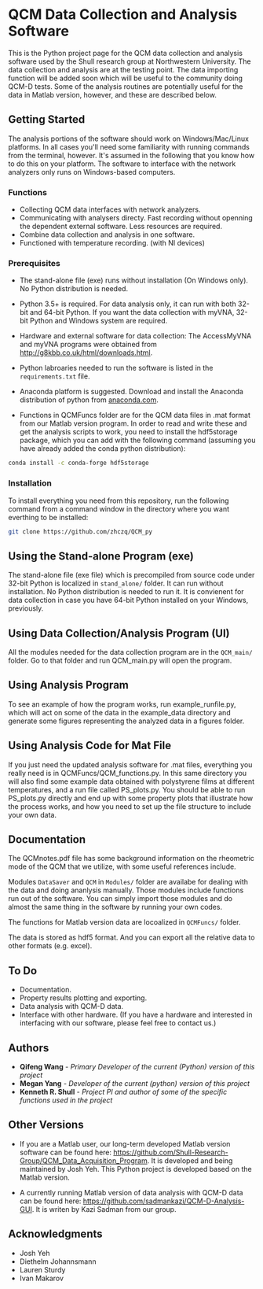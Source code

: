 # QCM Data Collection and Analysis Software

This is the Python project page for the QCM data collection and analysis software used by the Shull research group at Northwestern University. The data collection and analysis are at the testing point. The data importing function will be added soon which will be useful to the community doing QCM-D tests. Some of the analysis routines are potentially useful for the data in Matlab version, however, and these are described below.

## Getting Started

The analysis portions of the software should work on Windows/Mac/Linux platforms. In all cases you'll need some familiarity with running commands from the terminal, however.  It's assumed in the following that you know how to do this on your platform.  The software to interface with the network analyzers only runs on Windows-based computers.

### Functions

* Collecting QCM data interfaces with network analyzers.  
* Communicating with analysers directy. Fast recording without openning the dependent external software. Less resources are required.  
* Combine data collection and analysis in one software.  
* Functioned with temperature recording. (with NI devices)

### Prerequisites

* The stand-alone file (exe) runs without installation (On Windows only). No Python distribution is needed.

* Python 3.5+ is required. For data analysis only, it can run with both 32-bit and 64-bit Python. If you want the data collection with myVNA, 32-bit Python and Windows system are required.  

* Hardware and external software for data collection: The AccessMyVNA and myVNA programs were obtained from <http://g8kbb.co.uk/html/downloads.html>.
* Python labroaries needed to run the software is listed in the `requirements.txt` file.  
  
* Anaconda platform is suggested. Download and install the Anaconda distribution of python from [anaconda.com](https://anaconda.com/download).  

* Functions in QCMFuncs folder are for the QCM data files in .mat format from our Matlab version program. In order to read and write these and get the analysis scripts to work, you need to install the hdf5storage package, which you can add with the following command (assuming you have already added the conda python distribution):  

```bash
conda install -c conda-forge hdf5storage  
```

### Installation

To install everything you need from this repository, run the following command from a command window in the directory where you want everthing to be installed:

```bash
git clone https://github.com/zhczq/QCM_py
```

## Using the Stand-alone Program (exe)

The stand-alone file (exe file) which is precompiled from source code under 32-bit Python is localized in `stand_alone/` folder. It can run without installation. No Python distribution is needed to run it. It is convienent for data collection in case you have 64-bit Python installed on your Windows, previously.  


## Using Data Collection/Analysis Program (UI)

All the modules needed for the data collection program are in the `QCM_main/` folder. Go to that folder and run QCM_main.py will open the program.  

## Using Analysis Program

To see an example of how the program works, run example_runfile.py, which will act on some of the data in the example_data directory and generate some figures representing the analyzed data in a figures folder.  

## Using Analysis Code for Mat File
If you just need the updated analysis software for .mat files, everything you really need is in QCMFuncs/QCM_functions.py.  In this same directory you will also find some example data obtained with polystyrene films at different temperatures, and a run file called PS_plots.py.  You should be able to run PS_plots.py directly and end up with some property plots that illustrate how the process works, and how you need to set up the file structure to include your own data.

## Documentation

The QCMnotes.pdf file has some background information on the rheometric mode of the QCM that we utilize, with some useful references include.

Modules `DataSaver` and `QCM` in `Modules/` folder are availabe for dealing with the data and doing ananlysis manually. Those modules include functions run out of the software. You can simply import those modules and do almost the same thing in the software by running your own codes.

The functions for Matlab version data are locoalized in `QCMFuncs/` folder.  

The data is stored as hdf5 format. And you can export all the relative data to other formats (e.g. excel).

## To Do

* Documentation.
* Property results plotting and exporting.
* Data analysis with QCM-D data.
* Interface with other hardware. (If you have a hardware and interested in interfacing with our software, please feel free to contact us.)

## Authors

* **Qifeng Wang**  - *Primary Developer of the current (Python) version of this project*
* **Megan Yang**  - *Developer of the current (python) version of this project*
* **Kenneth R. Shull** - *Project PI and author of some of the specific functions used in the project*

## Other Versions

* If you are a Matlab user, our long-term developed Matlab version software can be found here: <https://github.com/Shull-Research-Group/QCM_Data_Acquisition_Program>. It is developed and being maintained by Josh Yeh. This Python project is developed based on the Matlab version.  

* A currently running Matlab version of data analysis with QCM-D data can be found here: <https://github.com/sadmankazi/QCM-D-Analysis-GUI>. It is writen by Kazi Sadman from our group.

## Acknowledgments

* Josh Yeh
* Diethelm Johannsmann
* Lauren Sturdy
* Ivan Makarov
